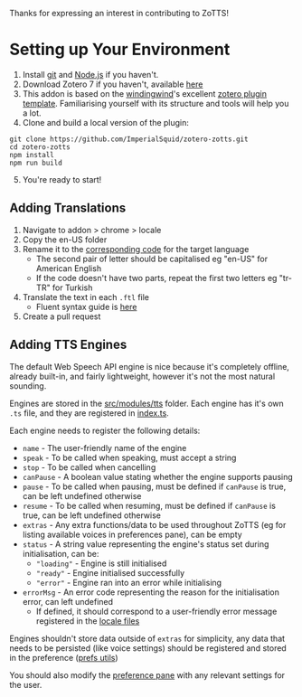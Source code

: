Thanks for expressing an interest in contributing to ZoTTS!

# Setting up Your Environment
1. Install [git](https://git-scm.com/) and [Node.js](https://nodejs.org/en/) if you haven't.
2. Download Zotero 7 if you haven't, available [here](https://www.zotero.org/support/beta_builds)
3. This addon is based on the [windingwind](https://github.com/windingwind)'s excellent [zotero plugin template](https://github.com/windingwind/zotero-plugin-template). Familiarising yourself with its structure and tools will help you a lot.
4. Clone and build a local version of the plugin:

```shell
git clone https://github.com/ImperialSquid/zotero-zotts.git
cd zotero-zotts
npm install
npm run build
```
5. You're ready to start!

## Adding Translations

1. Navigate to addon > chrome > locale
2. Copy the en-US folder
3. Rename it to the [corresponding code](https://www.andiamo.co.uk/resources/iso-language-codes/) for the target language
   - The second pair of letter should be capitalised eg "en-US" for American English
   - If the code doesn't have two parts, repeat the first two letters eg "tr-TR" for Turkish
4. Translate the text in each `.ftl` file
   - Fluent syntax guide is [here](https://projectfluent.org/fluent/guide/)
5. Create a pull request

## Adding TTS Engines
The default Web Speech API engine is nice because it's completely offline, already built-in, and fairly lightweight, however it's not the most natural sounding.

Engines are stored in the [src/modules/tts](../src/modules/tts) folder. Each engine has it's own `.ts` file, and they are registered in [index.ts](../src/modules/tts/index.ts).

Each engine needs to register the following details:
- `name` - The user-friendly name of the engine
- `speak` - To be called when speaking, must accept a string
- `stop` - To be called when cancelling
- `canPause` - A boolean value stating whether the engine supports pausing
- `pause` - To be called when pausing, must be defined if `canPause` is true, can be left undefined otherwise
- `resume` - To be called when resuming, must be defined if `canPause` is true, can be left undefined otherwise
- `extras` - Any extra functions/data to be used throughout ZoTTS (eg for listing available voices in preferences pane), can be empty
- `status` - A string value representing the engine's status set during initialisation, can be:
   - `"loading"` - Engine is still initialised
   - `"ready"` - Engine initialised successfully
   - `"error"` - Engine ran into an error while initialising
- `errorMsg` - An error code representing the reason for the initialisation error, can left undefined
   - If defined, it should correspond to a user-friendly error message registered in the [locale files](../addon/locale/en-US/addon.ftl)

Engines shouldn't store data outside of `extras` for simplicity, any data that needs to be persisted (like voice settings) should be registered and stored in the preference ([prefs utils](../src/modules/utils/prefs.ts))

You should also modify the [preference pane](../addon/chrome/content/preferences.xhtml) with any relevant settings for the user.

